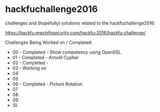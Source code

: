 # hackfuchallenge2016
challenges and (hopefully) solutions related to the hackfuchallenge2016:

https://hackfu.mwrinfosecurity.com/hackfu-2016/hackfu-challenge/

Challenges Being Worked on / Completed
- 00 - Completed - Show competency using OpenSSL
- 01 - Completed - Arnold Cypher
- 02 - Completed - 
- 03 - Working on 
- 04
- 05
- 06 - Completed - Picture Rotation
- 07
- 08
- 09
- 10

